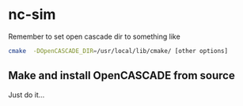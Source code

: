 # nc-sim

Remember to set open cascade dir to something like

```bash
cmake  -DOpenCASCADE_DIR=/usr/local/lib/cmake/ [other options]
```

## Make and install OpenCASCADE from source

Just do it...
